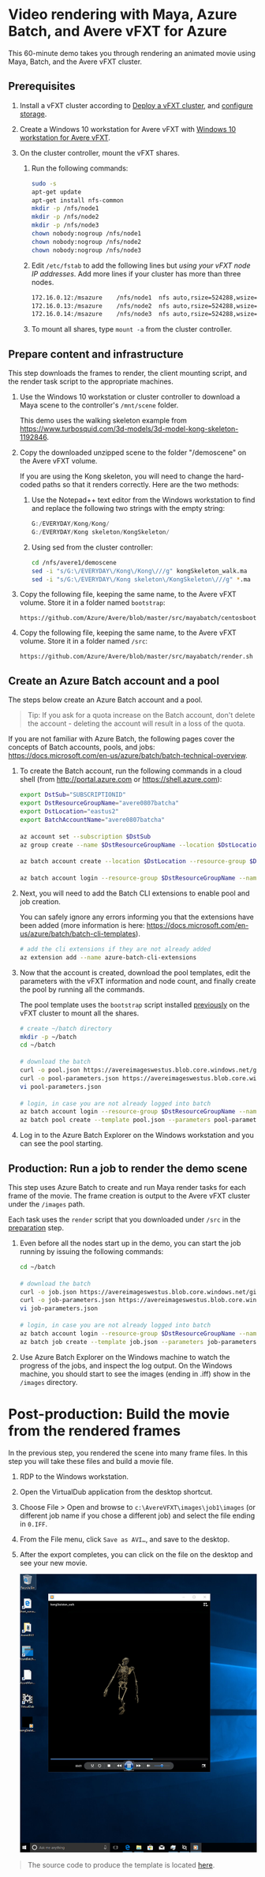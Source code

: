 # Video rendering with Maya, Azure Batch, and Avere vFXT for Azure

This 60-minute demo takes you through rendering an animated movie using Maya, Batch, and the Avere vFXT cluster. 

## Prerequisites

1. Install a vFXT cluster according to [Deploy a vFXT cluster](jumpstart_deploy.md), and [configure storage](configure_storage.md).

2. Create a Windows 10 workstation for Avere vFXT with [Windows 10 workstation for Avere vFXT](windows_10_avere_vfxt_mounted_workstation.md).

3. On the cluster controller, mount the vFXT shares. 

    1. Run the following commands:

       ```bash
       sudo -s
       apt-get update
       apt-get install nfs-common
       mkdir -p /nfs/node1
       mkdir -p /nfs/node2
       mkdir -p /nfs/node3
       chown nobody:nogroup /nfs/node1
       chown nobody:nogroup /nfs/node2
       chown nobody:nogroup /nfs/node3
       ```

    2. Edit `/etc/fstab` to add the following lines but *using your vFXT node IP addresses*. Add more lines if your cluster has more than three nodes. 
        ```bash
        172.16.0.12:/msazure	/nfs/node1	nfs auto,rsize=524288,wsize=524288,nofail,noatime,nolock,intr,tcp,actimeo=1800 0 0
        172.16.0.13:/msazure	/nfs/node2	nfs auto,rsize=524288,wsize=524288,nofail,noatime,nolock,intr,tcp,actimeo=1800 0 0
        172.16.0.14:/msazure	/nfs/node3	nfs auto,rsize=524288,wsize=524288,nofail,noatime,nolock,intr,tcp,actimeo=1800 0 0
        ```

    3. To mount all shares, type `mount -a` from the cluster controller. 

## Prepare content and infrastructure

This step downloads the frames to render, the client mounting script, and the render task script to the appropriate machines. 

1. Use the Windows 10 workstation or cluster controller to download a Maya scene to the controller's `/mnt/scene` folder.  

   This demo uses the walking skeleton example from https://www.turbosquid.com/3d-models/3d-model-kong-skeleton-1192846.

2. Copy the downloaded unzipped scene to the folder "/demoscene" on the Avere vFXT volume.  

   If you are using the Kong skeleton, you will need to change the hard-coded paths so that it renders correctly. Here are the two methods:

   1. Use the Notepad++ text editor from the Windows workstation to find and replace the following two strings with the empty string:
   
        ```powershell
        G:/EVERYDAY/Kong/Kong/
        G:/EVERYDAY/Kong skeleton/KongSkeleton/
        ```
		
   2. Using sed from the cluster controller: 
   
        ```bash
        cd /nfs/avere1/demoscene
        sed -i "s/G:\/EVERYDAY\/Kong\/Kong\///g" kongSkeleton_walk.ma
        sed -i "s/G:\/EVERYDAY\/Kong skeleton\/KongSkeleton\///g" *.ma
        ```
	
3. Copy the following file, keeping the same name, to the Avere vFXT volume. Store it in a folder named ``bootstrap``:

   ```
   https://github.com/Azure/Avere/blob/master/src/mayabatch/centosbootstrap.sh
   ```
	
4. Copy the following file, keeping the same name, to the Avere vFXT volume. Store it in a folder named ``/src``:

   ```
   https://github.com/Azure/Avere/blob/master/src/mayabatch/render.sh
   ```

## Create an Azure Batch account and a pool

The steps below create an Azure Batch account and a pool.  

> Tip: If you ask for a quota increase on the Batch account, don't delete the account - deleting the account will result in a loss of the quota.  

If you are not familiar with Azure Batch, the following pages cover the concepts of Batch accounts, pools, and jobs: https://docs.microsoft.com/en-us/azure/batch/batch-technical-overview.

1. To create the Batch account, run the following commands in a cloud shell (from http://portal.azure.com or https://shell.azure.com):

   ```bash
   export DstSub="SUBSCRIPTIONID"
   export DstResourceGroupName="avere0807batcha"
   export DstLocation="eastus2"
   export BatchAccountName="avere0807batcha"
   
   az account set --subscription $DstSub
   az group create --name $DstResourceGroupName --location $DstLocation
   
   az batch account create --location $DstLocation --resource-group $DstResourceGroupName --name $BatchAccountName
   
   az batch account login --resource-group $DstResourceGroupName --name $BatchAccountName
   ```

2. Next, you will need to add the Batch CLI extensions to enable pool and job creation.  

   You can safely ignore any errors informing you that the extensions have been added (more information is here: https://docs.microsoft.com/en-us/azure/batch/batch-cli-templates).
   
   ```bash
   # add the cli extensions if they are not already added
   az extension add --name azure-batch-cli-extensions
   ```

3. Now that the account is created, download the pool templates, edit the parameters with the vFXT information and node count, and finally create the pool by running all the commands.  

   The pool template uses the ``bootstrap`` script installed [previously](#prepare-content-and-infrastructure) on the vFXT cluster to mount all the shares.

   ```bash
   # create ~/batch directory
   mkdir -p ~/batch
   cd ~/batch
   
   # download the batch 
   curl -o pool.json https://avereimageswestus.blob.core.windows.net/githubcontent/src/mayabatch/pool.json
   curl -o pool-parameters.json https://avereimageswestus.blob.core.windows.net/githubcontent/src/mayabatch/pool-parameters.json
   vi pool-parameters.json
   
   # login, in case you are not already logged into batch
   az batch account login --resource-group $DstResourceGroupName --name $BatchAccountName
   az batch pool create --template pool.json --parameters pool-parameters.json
   ```

4. Log in to the Azure Batch Explorer on the Windows workstation and you can see the pool starting.

## Production: Run a job to render the demo scene

This step uses Azure Batch to create and run Maya render tasks for each frame of the movie.  The frame creation is output to the Avere vFXT cluster under the ``/images`` path.  

Each task uses the ``render`` script that you downloaded under ``/src`` in the [preparation](#prepare-content-and-infrastructure) step.

1. Even before all the nodes start up in the demo, you can start the job running by issuing the following commands:

   ```bash
   cd ~/batch
   
   # download the batch 
   curl -o job.json https://avereimageswestus.blob.core.windows.net/githubcontent/src/mayabatch/job.json
   curl -o job-parameters.json https://avereimageswestus.blob.core.windows.net/githubcontent/src/mayabatch/job-parameters.json
   vi job-parameters.json
   
   # login, in case you are not already logged into batch
   az batch account login --resource-group $DstResourceGroupName --name $BatchAccountName
   az batch job create --template job.json --parameters job-parameters.json
   ```

2. Use Azure Batch Explorer on the Windows machine to watch the progress of the jobs, and inspect the log output.  On the Windows machine, you should start to see the images (ending in .iff) show in the ``/images`` directory.

# Post-production: Build the movie from the rendered frames

In the previous step, you rendered the scene into many frame files.  In this step you will take these files and build a movie file.

1. RDP to the Windows workstation.

2. Open the VirtualDub application from the desktop shortcut.

3. Choose File > Open and browse to `c:\AvereVFXT\images\job1\images` (or different job name if you chose a different job) and select the file ending in ``0.IFF``.

4. From the File menu, click `Save as AVI…`, and save to the desktop.

5. After the export completes, you can click on the file on the desktop and see your new movie.

   <img src="images/win10_postproduction.png">

> The source code to produce the template is located [here](../src/mayabatch).
